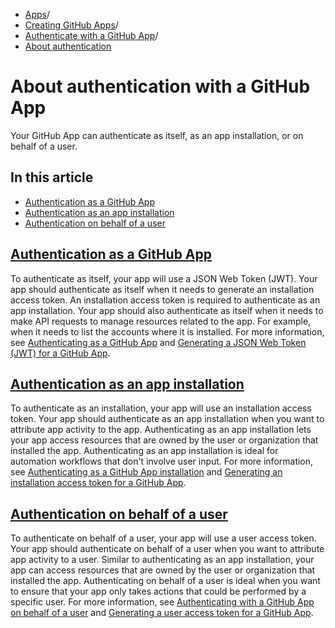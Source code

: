   * [Apps](https://docs.github.com/en/apps "Apps")/
  * [Creating GitHub Apps](https://docs.github.com/en/apps/creating-github-apps "Creating GitHub Apps")/
  * [Authenticate with a GitHub App](https://docs.github.com/en/apps/creating-github-apps/authenticating-with-a-github-app "Authenticate with a GitHub App")/
  * [About authentication](https://docs.github.com/en/apps/creating-github-apps/authenticating-with-a-github-app/about-authentication-with-a-github-app "About authentication")


# About authentication with a GitHub App
Your GitHub App can authenticate as itself, as an app installation, or on behalf of a user.
## In this article
  * [Authentication as a GitHub App](https://docs.github.com/en/apps/creating-github-apps/authenticating-with-a-github-app/about-authentication-with-a-github-app#authentication-as-a-github-app)
  * [Authentication as an app installation](https://docs.github.com/en/apps/creating-github-apps/authenticating-with-a-github-app/about-authentication-with-a-github-app#authentication-as-an-app-installation)
  * [Authentication on behalf of a user](https://docs.github.com/en/apps/creating-github-apps/authenticating-with-a-github-app/about-authentication-with-a-github-app#authentication-on-behalf-of-a-user)


## [Authentication as a GitHub App](https://docs.github.com/en/apps/creating-github-apps/authenticating-with-a-github-app/about-authentication-with-a-github-app#authentication-as-a-github-app)
To authenticate as itself, your app will use a JSON Web Token (JWT). Your app should authenticate as itself when it needs to generate an installation access token. An installation access token is required to authenticate as an app installation. Your app should also authenticate as itself when it needs to make API requests to manage resources related to the app. For example, when it needs to list the accounts where it is installed. For more information, see [Authenticating as a GitHub App](https://docs.github.com/en/apps/creating-github-apps/authenticating-with-a-github-app/authenticating-as-a-github-app) and [Generating a JSON Web Token (JWT) for a GitHub App](https://docs.github.com/en/apps/creating-github-apps/authenticating-with-a-github-app/generating-a-json-web-token-jwt-for-a-github-app).
## [Authentication as an app installation](https://docs.github.com/en/apps/creating-github-apps/authenticating-with-a-github-app/about-authentication-with-a-github-app#authentication-as-an-app-installation)
To authenticate as an installation, your app will use an installation access token. Your app should authenticate as an app installation when you want to attribute app activity to the app. Authenticating as an app installation lets your app access resources that are owned by the user or organization that installed the app. Authenticating as an app installation is ideal for automation workflows that don't involve user input. For more information, see [Authenticating as a GitHub App installation](https://docs.github.com/en/apps/creating-github-apps/authenticating-with-a-github-app/authenticating-as-a-github-app-installation) and [Generating an installation access token for a GitHub App](https://docs.github.com/en/apps/creating-github-apps/authenticating-with-a-github-app/generating-an-installation-access-token-for-a-github-app).
## [Authentication on behalf of a user](https://docs.github.com/en/apps/creating-github-apps/authenticating-with-a-github-app/about-authentication-with-a-github-app#authentication-on-behalf-of-a-user)
To authenticate on behalf of a user, your app will use a user access token. Your app should authenticate on behalf of a user when you want to attribute app activity to a user. Similar to authenticating as an app installation, your app can access resources that are owned by the user or organization that installed the app. Authenticating on behalf of a user is ideal when you want to ensure that your app only takes actions that could be performed by a specific user. For more information, see [Authenticating with a GitHub App on behalf of a user](https://docs.github.com/en/apps/creating-github-apps/authenticating-with-a-github-app/identifying-and-authorizing-users-for-github-apps) and [Generating a user access token for a GitHub App](https://docs.github.com/en/apps/creating-github-apps/authenticating-with-a-github-app/generating-a-user-access-token-for-a-github-app).
